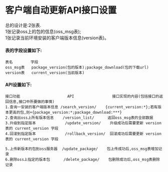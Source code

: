 # 客户端自动更新API接口设置

总的设计是:2张表.<br>
1张记录oss上的包的信息(oss_msg表);<br>
1张记录当前环境安装的客户端版本信息(version表)。<br>


#### 表的字段设置如下:	
```
表名        字段
oss_msg表   package_version(包的版本);package_download(包的下载url)
version表   current_version(当前版本)
```


#### API设置如下:
```
接口功能                     API                 接口实现的内容(包括接口的返回信息,接口中所要做的事情)
1.查询一安装的客户端版本信息 /search_version/    {current_version:*};若有版本更高的包,则+{package_version:*;package_download:***}
2.查询出oss上所有版本信息    /version_list/      返回oss_msg表的全部数据
3.升级到指定版本             /update_version/    升级成功后需要更新 version表的 current_version 字段
4.回滚到指定版本             /rollback_version/  回滚成功后需要更新 version表的 current_version 字段

5.上传新版本的包到oss服务器  /update_package/    包上传成功后,oss_msg表增加记录
6.删除oss上指定的版本包      /delete_package/    包删除成功后,oss_msg表删除记录
```


